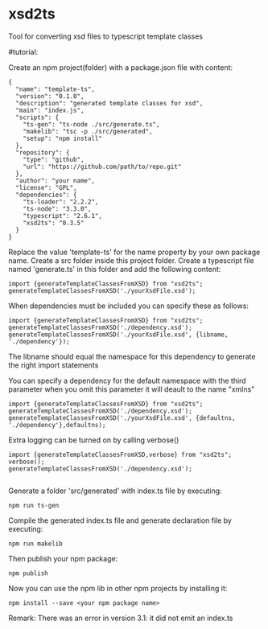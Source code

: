 # xsd2ts
Tool for converting xsd files to typescript template classes


#tutorial:

Create an npm project(folder) with a package.json file with content:
````
{
  "name": "template-ts",
  "version": "0.1.0",
  "description": "generated template classes for xsd",
  "main": "index.js",
  "scripts": {
    "ts-gen": "ts-node ./src/generate.ts",
    "makelib": "tsc -p ./src/generated",
    "setup": "npm install"
  },
  "repository": {
    "type": "github",
    "url": "https://github.com/path/to/repo.git"
  },
  "author": "your name",
  "license": "GPL",
  "dependencies": {
    "ts-loader": "2.2.2",
    "ts-node": "3.3.0",
    "typescript": "2.6.1",
    "xsd2ts": "0.3.5"
  }
}

````

Replace the value 'template-ts' for the name property 
by your own package name. 
Create a src folder inside this project folder.
Create a typescript file named 'generate.ts' in this folder 
and add the following content:

````
import {generateTemplateClassesFromXSD} from "xsd2ts";
generateTemplateClassesFromXSD('./yourXsdFile.xsd');

````
When dependencies must be included you can specify these as follows:
````
import {generateTemplateClassesFromXSD} from "xsd2ts";
generateTemplateClassesFromXSD('./dependency.xsd'); 
generateTemplateClassesFromXSD('./yourXsdFile.xsd', {libname, './dependency'});
````
The libname should equal the namespace for this dependency to generate the right import statements


You can specify a dependency for the default namespace with the third parameter
when you omit this parameter it will deault to the name "xmlns"
````
import {generateTemplateClassesFromXSD} from "xsd2ts";
generateTemplateClassesFromXSD('./dependency.xsd'); 
generateTemplateClassesFromXSD('./yourXsdFile.xsd', {defaultns, './dependency'},defaultns);
````
Extra logging can be turned on by calling verbose() 
 
 ````
 import {generateTemplateClassesFromXSD,verbose} from "xsd2ts";
 verbose();
 generateTemplateClassesFromXSD('./dependency.xsd');
  
 ````

Generate a folder 'src/generated' with index.ts file by executing:
    
    npm run ts-gen
  
Compile the generated index.ts file and generate declaration file by executing:
    
    npm run makelib 
    
Then publish your npm package:
  
    npm publish

Now you can use the npm lib in other npm projects by installing it:

    npm install --save <your npm package name>


Remark: There was an error in version 3.1: it did not emit an index.ts